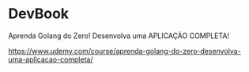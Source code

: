 # DevBook


Aprenda Golang do Zero! Desenvolva uma APLICAÇÃO COMPLETA!

https://www.udemy.com/course/aprenda-golang-do-zero-desenvolva-uma-aplicacao-completa/
